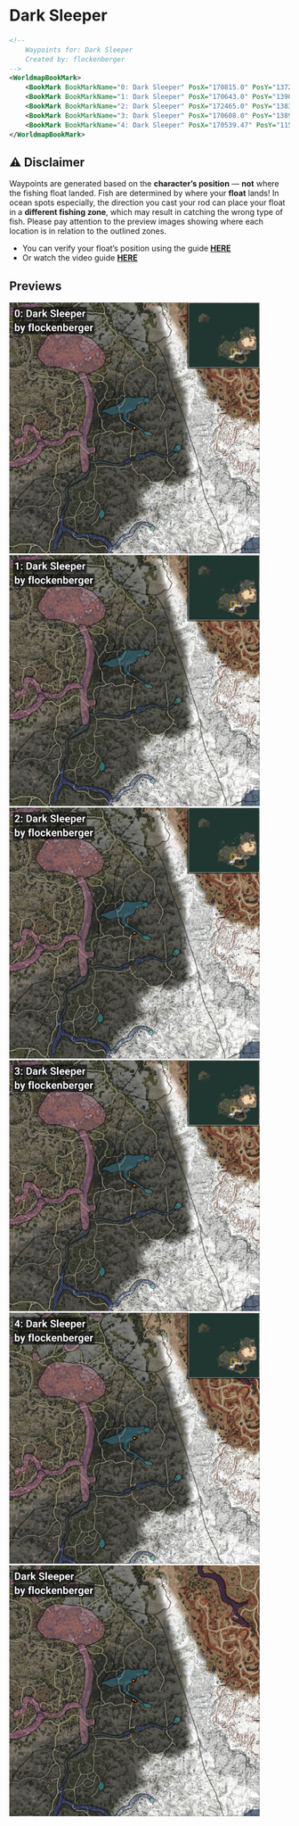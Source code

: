 # Dark Sleeper
```xml
<!--
    Waypoints for: Dark Sleeper
    Created by: flockenberger
-->
<WorldmapBookMark>
    <BookMark BookMarkName="0: Dark Sleeper" PosX="170815.0" PosY="13722.0" PosZ="-353907.0" />
    <BookMark BookMarkName="1: Dark Sleeper" PosX="170643.0" PosY="13904.0" PosZ="-353980.0" />
    <BookMark BookMarkName="2: Dark Sleeper" PosX="172465.0" PosY="13839.0" PosZ="-355064.0" />
    <BookMark BookMarkName="3: Dark Sleeper" PosX="170608.0" PosY="13896.0" PosZ="-353926.0" />
    <BookMark BookMarkName="4: Dark Sleeper" PosX="170539.47" PosY="11528.691" PosZ="-335032.72" />
</WorldmapBookMark>
```

## ⚠️ Disclaimer
Waypoints are generated based on the __**character’s position**__ — __not__ where the fishing float landed.
Fish are determined by where your **float** lands!
In ocean spots especially, the direction you cast your rod can place your float in a **different fishing zone**, which may result in catching the wrong type of fish.
Please pay attention to the preview images showing where each location is in relation to the outlined zones.

- You can verify your float’s position using the guide [**HERE**](https://flockenberger.github.io/bdo-fish-position/)
- Or watch the video guide [**HERE**](https://youtu.be/t-VXcRoNojk)

## Previews
<img src="./Dark Sleeper_0_Preview.webp" width="450"/> <img src="./Dark Sleeper_1_Preview.webp" width="450"/> <img src="./Dark Sleeper_2_Preview.webp" width="450"/> <img src="./Dark Sleeper_3_Preview.webp" width="450"/> <img src="./Dark Sleeper_4_Preview.webp" width="450"/> <img src="./Dark Sleeper_Preview.webp" width="450"/> 